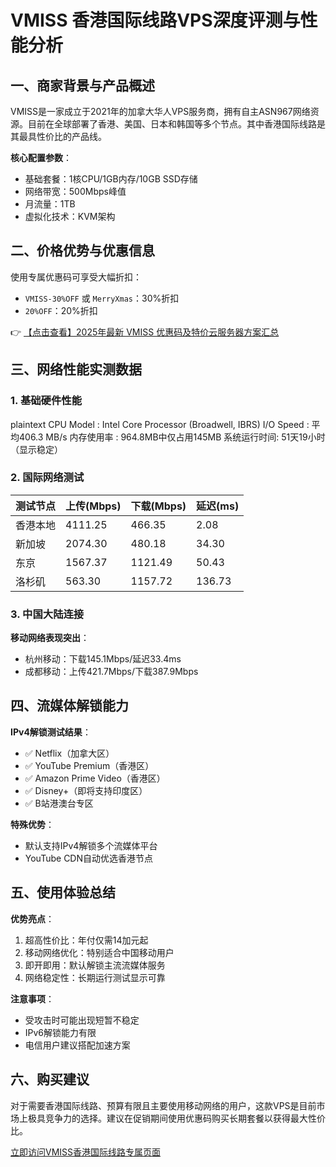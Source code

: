 # VMISS 香港国际线路VPS深度评测与性能分析

## 一、商家背景与产品概述
VMISS是一家成立于2021年的加拿大华人VPS服务商，拥有自主ASN967网络资源。目前在全球部署了香港、美国、日本和韩国等多个节点。其中香港国际线路是其最具性价比的产品线。

**核心配置参数**：
- 基础套餐：1核CPU/1GB内存/10GB SSD存储
- 网络带宽：500Mbps峰值
- 月流量：1TB
- 虚拟化技术：KVM架构

## 二、价格优势与优惠信息
使用专属优惠码可享受大幅折扣：
- `VMISS-30%OFF` 或 `MerryXmas`：30%折扣
- `20%OFF`：20%折扣

👉 [【点击查看】2025年最新 VMISS 优惠码及特价云服务器方案汇总](https://bit.ly/Vmiss)

## 三、网络性能实测数据
### 1. 基础硬件性能
plaintext
CPU Model    : Intel Core Processor (Broadwell, IBRS)
I/O Speed    : 平均406.3 MB/s
内存使用率  : 964.8MB中仅占用145MB
系统运行时间: 51天19小时（显示稳定）

### 2. 国际网络测试
| 测试节点       | 上传(Mbps) | 下载(Mbps) | 延迟(ms) |
|----------------|------------|------------|----------|
| 香港本地       | 4111.25    | 466.35     | 2.08     |
| 新加坡        | 2074.30    | 480.18     | 34.30    |
| 东京          | 1567.37    | 1121.49    | 50.43    |
| 洛杉矶        | 563.30     | 1157.72    | 136.73   |

### 3. 中国大陆连接
**移动网络表现突出**：
- 杭州移动：下载145.1Mbps/延迟33.4ms
- 成都移动：上传421.7Mbps/下载387.9Mbps

## 四、流媒体解锁能力
**IPv4解锁测试结果**：
- ✅ Netflix（加拿大区）
- ✅ YouTube Premium（香港区）
- ✅ Amazon Prime Video（香港区）
- ✅ Disney+（即将支持印度区）
- ✅ B站港澳台专区

**特殊优势**：
- 默认支持IPv4解锁多个流媒体平台
- YouTube CDN自动优选香港节点

## 五、使用体验总结
**优势亮点**：
1. 超高性价比：年付仅需14加元起
2. 移动网络优化：特别适合中国移动用户
3. 即开即用：默认解锁主流流媒体服务
4. 网络稳定性：长期运行测试显示可靠

**注意事项**：
- 受攻击时可能出现短暂不稳定
- IPv6解锁能力有限
- 电信用户建议搭配加速方案

## 六、购买建议
对于需要香港国际线路、预算有限且主要使用移动网络的用户，这款VPS是目前市场上极具竞争力的选择。建议在促销期间使用优惠码购买长期套餐以获得最大性价比。

[立即访问VMISS香港国际线路专属页面](https://bit.ly/Vmiss)